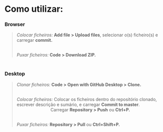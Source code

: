 # Como utilizar:

### Browser
> *Colocar ficheiros:* **Add file > Upload files**, selecionar o(s) ficheiro(s) e carregar **commit.** <br><br>
> 
> *Puxar ficheiros:*  **Code > Download ZIP.**


### <br> Desktop
> *Clonar ficheiros:* **Code > Open with GitHub Desktop > Clone.** <br><br>
> 
> *Colocar ficheiros:* Colocar os ficheiros dentro do repositório clonado, escrever descrição e sumário, e carregar **Commit to master**.<br>
> &nbsp; &nbsp; &nbsp; &nbsp; &nbsp; &nbsp; &nbsp; &nbsp; &nbsp; &nbsp; &nbsp; &nbsp; &nbsp; &nbsp; 
> Carregar **Repository > Push** ou **Ctrl+P.**<br><br>
> 
> *Puxar ficheiros:* **Repository > Pull** ou **Ctrl+Shift+P.**

[//]: # (Versão final!)
